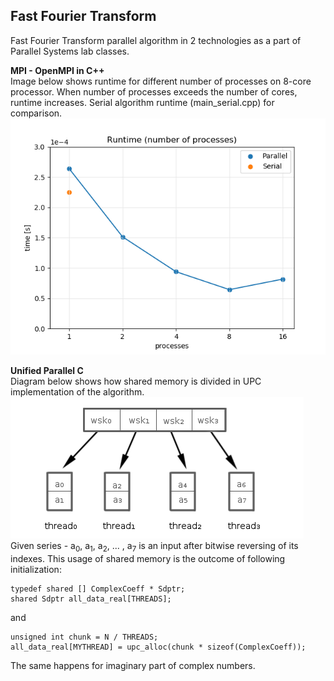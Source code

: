
## Fast Fourier Transform

Fast Fourier Transform parallel algorithm in 2 technologies as a part of Parallel Systems lab classes. 

**MPI - OpenMPI in C++**  
Image below shows runtime for different number of processes on 8-core processor. When number of processes exceeds the number of cores, runtime increases. Serial algorithm runtime (main_serial.cpp) for comparison. 
<img src="/figure_mpi.png" border="0" />

**Unified Parallel C**  
Diagram below shows how shared memory is divided in UPC implementation of the algorithm. 
<img src="/figure_upc.png" border="0" />  
Given series - a<sub>0</sub>, a<sub>1</sub>, a<sub>2</sub>, ... , a<sub>7</sub> is an input after bitwise reversing of its indexes. This usage of shared memory is the outcome of following initialization:  

    typedef shared [] ComplexCoeff * Sdptr;
    shared Sdptr all_data_real[THREADS];

and

    unsigned int chunk = N / THREADS;
    all_data_real[MYTHREAD] = upc_alloc(chunk * sizeof(ComplexCoeff));
    
The same happens for imaginary part of complex numbers. 

